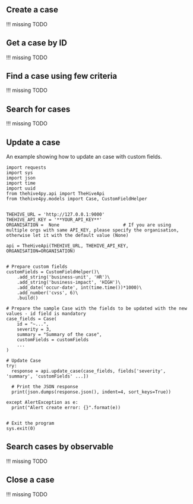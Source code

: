 ## Create a case

!!! missing
    TODO

## Get a case by ID

!!! missing
    TODO

## Find a case using few criteria

!!! missing
    TODO

## Search for cases

!!! missing
    TODO

## Update a case

An example showing how to update an case with custom fields.

```
import requests
import sys
import json
import time
import uuid
from thehive4py.api import TheHiveApi
from thehive4py.models import Case, CustomFieldHelper


THEHIVE_URL = 'http://127.0.0.1:9000'
THEHIVE_API_KEY = '**YOUR_API_KEY**'
ORGANISATION =  None                        # If you are using multiple orgs with same API_KEY, please specify the organisation, otherwise let it with the default value (None)

api = TheHiveApi(THEHIVE_URL, THEHIVE_API_KEY, ORGANISATION=ORGANISATION)


# Prepare custom fields
customFields = CustomFieldHelper()\
    .add_string('business-unit', 'HR')\
    .add_string('business-impact', 'HIGH')\
    .add_date('occur-date', int(time.time())*1000)\
    .add_number('cvss', 6)\
    .build()

# Prepare the sample Case with the fields to be updated with the new values - id field is mandatory
case_fields = Case(
    id = "~...",
    severity = 3,
    summary = "Summary of the case",
    customFields = customFields
    ...
)

# Update Case
try:
  response = api.update_case(case_fields, fields['severity', 'summary', 'customFields' ...])

  # Print the JSON response 
  print(json.dumps(response.json(), indent=4, sort_keys=True))

except AlertException as e:
  print("Alert create error: {}".format(e))


# Exit the program
sys.exit(0)
```

## Search cases by observable

!!! missing
    TODO

## Close a case

!!! missing
    TODO
